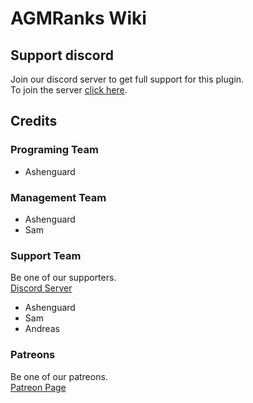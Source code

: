 # AGMRanks Wiki
## Support discord
Join our discord server to get full support for this plugin.  
To join the server [click here](https://discord.gg/ggkaNHj).
## Credits
### Programing Team
* Ashenguard
### Management Team
* Ashenguard
* Sam
### Support Team
Be one of our supporters.  
[Discord Server](https://discord.gg/ggkaNHj)
* Ashenguard
* Sam
* Andreas
### Patreons
Be one of our patreons.  
[Patreon Page](patreon.com/Ashenguard)
